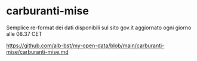 # carburanti-mise
Semplice re-format dei dati disponibili sul sito  gov.it aggiornato ogni giorno alle 08.37 CET

https://github.com/alb-bst/my-open-data/blob/main/carburanti-mise/carburanti-mise.md
